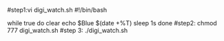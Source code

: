 #step1:vi digi_watch.sh
#!/bin/bash

while true
do 
    clear
    echo $Blue $(date +%T)
    sleep 1s
done
#step2:
chmod 777 digi_watch.sh
#step 3:
./digi_watch.sh
